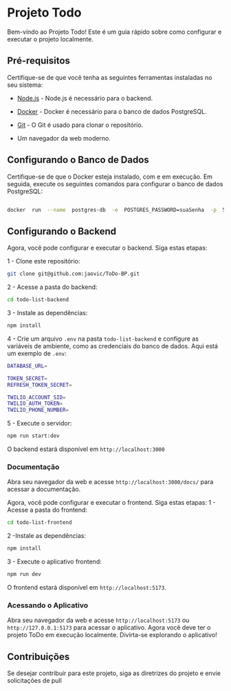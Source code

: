 # Projeto Todo

  

Bem-vindo ao Projeto Todo! Este é um guia rápido sobre como configurar e executar o projeto localmente.

  

## Pré-requisitos

  

Certifique-se de que você tenha as seguintes ferramentas instaladas no seu sistema:

  

- [Node.js](https://nodejs.org/) - Node.js é necessário para o backend.

- [Docker](https://www.docker.com/) - Docker é necessário para o banco de dados PostgreSQL.

- [Git](https://git-scm.com/) - O Git é usado para clonar o repositório.

- Um navegador da web moderno.

  

## Configurando o Banco de Dados

  

Certifique-se de que o Docker esteja instalado, com e em execução. Em seguida, execute os seguintes comandos para configurar o banco de dados PostgreSQL:

  

```bash

docker  run  --name  postgres-db  -e  POSTGRES_PASSWORD=suaSenha  -p  5432:5432  -d  postgres:latest

```

  

## Configurando o Backend

  

Agora, você pode configurar e executar o backend. Siga estas etapas:

  

1 - Clone este repositório:
```bash
git clone git@github.com:jaovic/ToDo-BP.git
```
2 - Acesse a pasta do backend:
```bash
cd todo-list-backend
```
3 - Instale as dependências:
```bash
npm install
```
4 - Crie um arquivo `.env` na pasta `todo-list-backend` e configure as variáveis de ambiente, como as credenciais do banco de dados. Aqui está um exemplo de `.env`:
```bash
DATABASE_URL=

TOKEN_SECRET=
REFRESH_TOKEN_SECRET=

TWILIO_ACCOUNT_SID=
TWILIO_AUTH_TOKEN=
TWILIO_PHONE_NUMBER=
```
5 - Execute o servidor:
```bash
npm run start:dev
```
O backend estará disponível em `http://localhost:3000`
### Documentação
Abra seu navegador da web e acesse `http://localhost:3000/docs/` para acessar a documentação.

Agora, você pode configurar e executar o frontend. Siga estas etapas:
1 - Acesse a pasta do frontend:
```bash
cd todo-list-frontend
```
2 -Instale as dependências:
```bash
npm install
```
3 - Execute o aplicativo frontend:
```bash
npm run dev
```

O frontend estará disponível em `http://localhost:5173`.

### Acessando o Aplicativo
Abra seu navegador da web e acesse `http://localhost:5173` ou `http://127.0.0.1:5173` para acessar o aplicativo.
Agora você deve ter o projeto ToDo em execução localmente. Divirta-se explorando o aplicativo!
## Contribuições

Se desejar contribuir para este projeto, siga as diretrizes do projeto e envie solicitações de pull